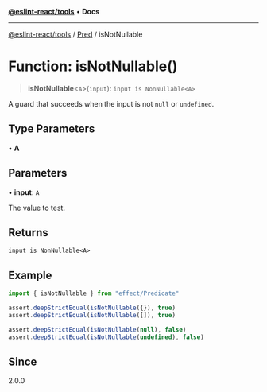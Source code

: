 [**@eslint-react/tools**](../../../README.md) • **Docs**

***

[@eslint-react/tools](../../../README.md) / [Pred](../README.md) / isNotNullable

# Function: isNotNullable()

> **isNotNullable**\<`A`\>(`input`): `input is NonNullable<A>`

A guard that succeeds when the input is not `null` or `undefined`.

## Type Parameters

• **A**

## Parameters

• **input**: `A`

The value to test.

## Returns

`input is NonNullable<A>`

## Example

```ts
import { isNotNullable } from "effect/Predicate"

assert.deepStrictEqual(isNotNullable({}), true)
assert.deepStrictEqual(isNotNullable([]), true)

assert.deepStrictEqual(isNotNullable(null), false)
assert.deepStrictEqual(isNotNullable(undefined), false)
```

## Since

2.0.0

